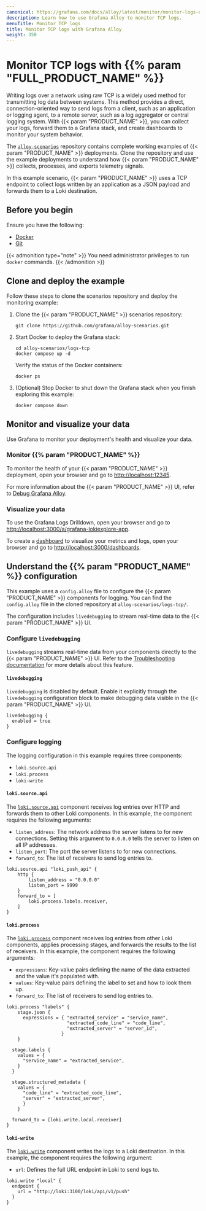 ```yaml
---
canonical: https://grafana.com/docs/alloy/latest/monitor/monitor-logs-over-tcp/
description: Learn how to use Grafana Alloy to monitor TCP logs.
menuTitle: Monitor TCP logs
title: Monitor TCP logs with Grafana Alloy
weight: 350
---
```


# Monitor TCP logs with {{% param "FULL_PRODUCT_NAME" %}}

Writing logs over a network using raw TCP is a widely used method for transmitting log data between systems.
This method provides a direct, connection-oriented way to send logs from a client, such as an application or logging agent, to a remote server, such as a log aggregator or central logging system.
With {{< param "PRODUCT_NAME" >}}, you can collect your logs, forward them to a Grafana stack, and create dashboards to monitor your system behavior.

The [`alloy-scenarios`][scenarios] repository contains complete working examples of {{< param "PRODUCT_NAME" >}} deployments.
Clone the repository and use the example deployments to understand how {{< param "PRODUCT_NAME" >}} collects, processes, and exports telemetry signals.

In this example scenario, {{< param "PRODUCT_NAME" >}} uses a TCP endpoint to collect logs written by an application as a JSON payload and forwards them to a Loki destination.

[scenarios]: https://github.com/grafana/alloy-scenarios/

## Before you begin

Ensure you have the following:

- [Docker](https://www.docker.com/)
- [Git](https://git-scm.com/)

{{< admonition type="note" >}}
You need administrator privileges to run `docker` commands.
{{< /admonition >}}

## Clone and deploy the example

Follow these steps to clone the scenarios repository and deploy the monitoring example:

1. Clone the {{< param "PRODUCT_NAME" >}} scenarios repository:

   ```shell
   git clone https://github.com/grafana/alloy-scenarios.git
   ```

2. Start Docker to deploy the Grafana stack:

   ```shell
   cd alloy-scenarios/logs-tcp
   docker compose up -d
   ```

   Verify the status of the Docker containers:

   ```shell
   docker ps
   ```

3. (Optional) Stop Docker to shut down the Grafana stack when you finish exploring this example:

   ```shell
   docker compose down
   ```

## Monitor and visualize your data

Use Grafana to monitor your deployment's health and visualize your data.

### Monitor {{% param "PRODUCT_NAME" %}}

To monitor the health of your {{< param "PRODUCT_NAME" >}} deployment, open your browser and go to [http://localhost:12345](http://localhost:12345).

For more information about the {{< param "PRODUCT_NAME" >}} UI, refer to [Debug Grafana Alloy](https://grafana.com/docs/alloy/latest/troubleshoot/debug/).

### Visualize your data

To use the Grafana Logs Drilldown, open your browser and go to [http://localhost:3000/a/grafana-lokiexplore-app](http://localhost:3000/a/grafana-lokiexplore-app).

To create a [dashboard](https://grafana.com/docs/grafana/latest/getting-started/build-first-dashboard/#create-a-dashboard) to visualize your metrics and logs, open your browser and go to [http://localhost:3000/dashboards](http://localhost:3000/dashboards).

## Understand the {{% param "PRODUCT_NAME" %}} configuration

This example uses a `config.alloy` file to configure the {{< param "PRODUCT_NAME" >}} components for logging.
You can find the `config.alloy` file in the cloned repository at `alloy-scenarios/logs-tcp/`.

The configuration includes `livedebugging` to stream real-time data to the {{< param "PRODUCT_NAME" >}} UI.

### Configure `livedebugging`

`livedebugging` streams real-time data from your components directly to the {{< param "PRODUCT_NAME" >}} UI.
Refer to the [Troubleshooting documentation][troubleshooting] for more details about this feature.

[troubleshooting]: https://grafana.com/docs/alloy/latest/troubleshoot/debug/#live-debugging-page

#### `livedebugging`

`livedebugging` is disabled by default.
Enable it explicitly through the `livedebugging` configuration block to make debugging data visible in the {{< param "PRODUCT_NAME" >}} UI.

```alloy
livedebugging {
  enabled = true
}
```

### Configure logging

The logging configuration in this example requires three components:

- `loki.source.api`
- `loki.process`
- `loki-write`

#### `loki.source.api`

The [`loki.source.api`][loki.source.api] component receives log entries over HTTP and forwards them to other Loki components.
In this example, the component requires the following arguments:

- `listen_address`: The network address the server listens to for new connections. Setting this argument to `0.0.0.0` tells the server to listen on all IP addresses.
- `listen_port`: The port the server listens to for new connections.
- `forward_to`: The list of receivers to send log entries to.

```alloy
loki.source.api "loki_push_api" {
    http {
        listen_address = "0.0.0.0"
        listen_port = 9999
    }
    forward_to = [
        loki.process.labels.receiver,
    ]
}
```

#### `loki.process`

The [`loki.process`][loki.process] component receives log entries from other Loki components, applies processing stages, and forwards the results to the list of receivers.
In this example, the component requires the following arguments:

- `expressions`: Key-value pairs defining the name of the data extracted and the value it's populated with.
- `values`: Key-value pairs defining the label to set and how to look them up.
- `forward_to`: The list of receivers to send log entries to.

```alloy
loki.process "labels" {
    stage.json {
      expressions = { "extracted_service" = "service_name",
                      "extracted_code_line" = "code_line",
                      "extracted_server" = "server_id",
                    }
    }

  stage.labels {
    values = {
      "service_name" = "extracted_service",
    }
  }

  stage.structured_metadata {
    values = {
      "code_line" = "extracted_code_line",
      "server" = "extracted_server",
      }
    }

  forward_to = [loki.write.local.receiver]
}
```

#### `loki-write`

The [`loki.write`][loki.write] component writes the logs to a Loki destination.
In this example, the component requires the following argument:

- `url`: Defines the full URL endpoint in Loki to send logs to.

```alloy
loki.write "local" {
  endpoint {
    url = "http://loki:3100/loki/api/v1/push"
  }
}
```

[loki.source.api]: https://grafana.com/docs/alloy/<ALLOY_VERSION>/reference/components/loki/loki.source.api/
[loki.process]: https://grafana.com/docs/alloy/<ALLOY_VERSION>/reference/components/loki/loki.process/
[loki.write]: https://grafana.com/docs/alloy/<ALLOY_VERSION>/reference/components/loki/loki.write/
